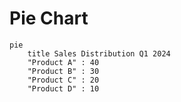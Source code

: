 # Pie Chart

```mermaid
pie
    title Sales Distribution Q1 2024
    "Product A" : 40
    "Product B" : 30
    "Product C" : 20
    "Product D" : 10
```
